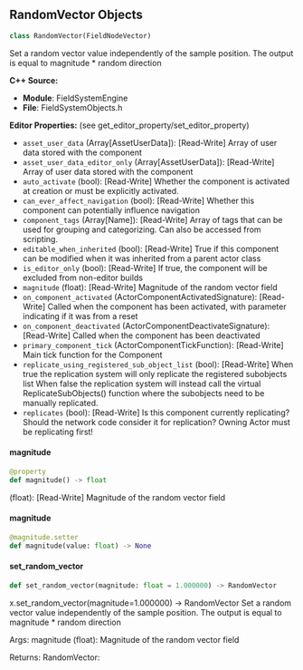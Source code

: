## RandomVector Objects

```python
class RandomVector(FieldNodeVector)
```

Set a random vector value independently of the sample position. The output is equal to magnitude * random direction

**C++ Source:**

- **Module**: FieldSystemEngine
- **File**: FieldSystemObjects.h

**Editor Properties:** (see get_editor_property/set_editor_property)

- ``asset_user_data`` (Array[AssetUserData]):  [Read-Write] Array of user data stored with the component
- ``asset_user_data_editor_only`` (Array[AssetUserData]):  [Read-Write] Array of user data stored with the component
- ``auto_activate`` (bool):  [Read-Write] Whether the component is activated at creation or must be explicitly activated.
- ``can_ever_affect_navigation`` (bool):  [Read-Write] Whether this component can potentially influence navigation
- ``component_tags`` (Array[Name]):  [Read-Write] Array of tags that can be used for grouping and categorizing. Can also be accessed from scripting.
- ``editable_when_inherited`` (bool):  [Read-Write] True if this component can be modified when it was inherited from a parent actor class
- ``is_editor_only`` (bool):  [Read-Write] If true, the component will be excluded from non-editor builds
- ``magnitude`` (float):  [Read-Write] Magnitude of the random vector field
- ``on_component_activated`` (ActorComponentActivatedSignature):  [Read-Write] Called when the component has been activated, with parameter indicating if it was from a reset
- ``on_component_deactivated`` (ActorComponentDeactivateSignature):  [Read-Write] Called when the component has been deactivated
- ``primary_component_tick`` (ActorComponentTickFunction):  [Read-Write] Main tick function for the Component
- ``replicate_using_registered_sub_object_list`` (bool):  [Read-Write] When true the replication system will only replicate the registered subobjects list
  When false the replication system will instead call the virtual ReplicateSubObjects() function where the subobjects need to be manually replicated.
- ``replicates`` (bool):  [Read-Write] Is this component currently replicating? Should the network code consider it for replication? Owning Actor must be replicating first!

<a id="unreal.RandomVector.magnitude"></a>

#### magnitude

```python
@property
def magnitude() -> float
```

(float):  [Read-Write] Magnitude of the random vector field

<a id="unreal.RandomVector.magnitude"></a>

#### magnitude

```python
@magnitude.setter
def magnitude(value: float) -> None
```

<a id="unreal.RandomVector.set_random_vector"></a>

#### set_random_vector

```python
def set_random_vector(magnitude: float = 1.000000) -> RandomVector
```

x.set_random_vector(magnitude=1.000000) -> RandomVector
Set a random vector value independently of the sample position. The output is equal to magnitude * random direction

Args:
    magnitude (float): Magnitude of the random vector field

Returns:
    RandomVector:

<a id="unreal.OperatorField"></a>
